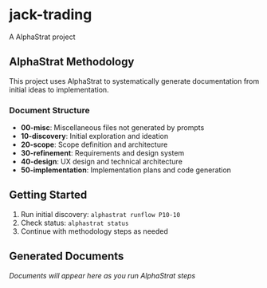 # jack-trading

A AlphaStrat project

## AlphaStrat Methodology

This project uses AlphaStrat to systematically generate documentation from initial ideas to implementation.

### Document Structure

- **00-misc**: Miscellaneous files not generated by prompts
- **10-discovery**: Initial exploration and ideation
- **20-scope**: Scope definition and architecture
- **30-refinement**: Requirements and design system
- **40-design**: UX design and technical architecture
- **50-implementation**: Implementation plans and code generation

## Getting Started

1. Run initial discovery: `alphastrat runflow P10-10`
2. Check status: `alphastrat status`
3. Continue with methodology steps as needed

## Generated Documents

_Documents will appear here as you run AlphaStrat steps_
